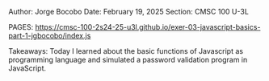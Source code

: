 Author: Jorge Bocobo
Date: February 19, 2025
Section: CMSC 100 U-3L

PAGES:
https://cmsc-100-2s24-25-u3l.github.io/exer-03-javascript-basics-part-1-jgbocobo/index.js

Takeaways: Today I learned about the basic functions of Javascript as programming language and simulated a password validation program in JavaScript.
